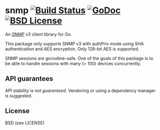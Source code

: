 snmp [![Build Status](https://drone.io/github.com/PreetamJinka/snmp/status.png)](https://drone.io/github.com/PreetamJinka/snmp/latest) [![GoDoc](https://godoc.org/github.com/PreetamJinka/snmp?status.svg)](https://godoc.org/github.com/PreetamJinka/snmp) [![BSD License](https://img.shields.io/pypi/l/Django.svg)]()
====

An [SNMP](http://en.wikipedia.org/wiki/Simple_Network_Management_Protocol) v3 client library for Go.

This package only supports SNMP v3 with authPriv mode using SHA authentication and AES encryption.
Only 128-bit AES is supported.

SNMP sessions are goroutine-safe. One of the goals of this package is to be able to handle
sessions with many (> 100) devices concurrently.

API guarantees
---
API stability is *not guaranteed*. Vendoring or using a dependency manager is suggested.

License
---
BSD (see LICENSE)
